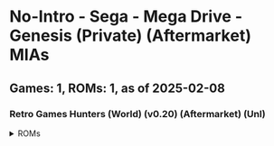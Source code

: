 # No-Intro - Sega - Mega Drive - Genesis (Private) (Aftermarket) MIAs
## Games: 1, ROMs: 1, as of 2025-02-08
### Retro Games Hunters (World) (v0.20) (Aftermarket) (Unl)
<details>
<summary>ROMs</summary>

- Retro Games Hunters (World) (v0.20) (Aftermarket) (Unl).md, CRC: 691e5c88
</details>

